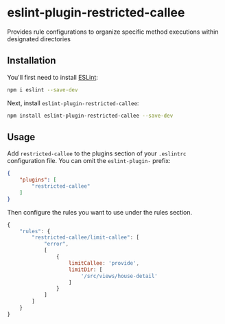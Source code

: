 # eslint-plugin-restricted-callee

Provides rule configurations to organize specific method executions within designated directories

## Installation

You'll first need to install [ESLint](https://eslint.org/):

```sh
npm i eslint --save-dev
```

Next, install `eslint-plugin-restricted-callee`:

```sh
npm install eslint-plugin-restricted-callee --save-dev
```

## Usage

Add `restricted-callee` to the plugins section of your `.eslintrc` configuration file. You can omit the `eslint-plugin-` prefix:

```json
{
    "plugins": [
        "restricted-callee"
    ]
}
```


Then configure the rules you want to use under the rules section.

```js
{
    "rules": {
        "restricted-callee/limit-callee": [
            "error",
            [
                {
                    limitCallee: 'provide',
                    limitDir: [
                        '/src/views/house-detail'
                    ]
                }
            ]
        ]
    }
}
```
